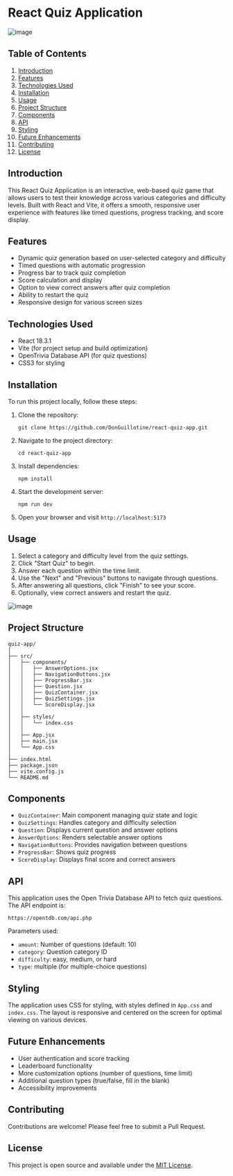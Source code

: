 # React Quiz Application

![image](https://github.com/user-attachments/assets/343e2c5f-67ae-475d-833d-53a92ad28f4a)

## Table of Contents
1. [Introduction](#introduction)
2. [Features](#features)
3. [Technologies Used](#technologies-used)
4. [Installation](#installation)
5. [Usage](#usage)
6. [Project Structure](#project-structure)
7. [Components](#components)
8. [API](#api)
9. [Styling](#styling)
10. [Future Enhancements](#future-enhancements)
11. [Contributing](#contributing)
12. [License](#license)

## Introduction

This React Quiz Application is an interactive, web-based quiz game that allows users to test their knowledge across various categories and difficulty levels. Built with React and Vite, it offers a smooth, responsive user experience with features like timed questions, progress tracking, and score display.

## Features

- Dynamic quiz generation based on user-selected category and difficulty
- Timed questions with automatic progression
- Progress bar to track quiz completion
- Score calculation and display
- Option to view correct answers after quiz completion
- Ability to restart the quiz
- Responsive design for various screen sizes

## Technologies Used

- React 18.3.1
- Vite (for project setup and build optimization)
- OpenTrivia Database API (for quiz questions)
- CSS3 for styling

## Installation

To run this project locally, follow these steps:

1. Clone the repository:
   ```
   git clone https://github.com/DonGuillotine/react-quiz-app.git
   ```

2. Navigate to the project directory:
   ```
   cd react-quiz-app
   ```

3. Install dependencies:
   ```
   npm install
   ```

4. Start the development server:
   ```
   npm run dev
   ```

5. Open your browser and visit `http://localhost:5173`

## Usage

1. Select a category and difficulty level from the quiz settings.
2. Click "Start Quiz" to begin.
3. Answer each question within the time limit.
4. Use the "Next" and "Previous" buttons to navigate through questions.
5. After answering all questions, click "Finish" to see your score.
6. Optionally, view correct answers and restart the quiz.

![image](https://github.com/user-attachments/assets/96451f9e-ec7f-4045-aac3-b3aef70d2dba)


## Project Structure

```
quiz-app/
│
├── src/
│   ├── components/
│   │   ├── AnswerOptions.jsx
│   │   ├── NavigationButtons.jsx
│   │   ├── ProgressBar.jsx
│   │   ├── Question.jsx
│   │   ├── QuizContainer.jsx
│   │   ├── QuizSettings.jsx
│   │   └── ScoreDisplay.jsx
│   │
│   ├── styles/
│   │   └── index.css
│   │
│   ├── App.jsx
│   ├── main.jsx
│   └── App.css
│
├── index.html
├── package.json
├── vite.config.js
└── README.md
```

## Components

- `QuizContainer`: Main component managing quiz state and logic
- `QuizSettings`: Handles category and difficulty selection
- `Question`: Displays current question and answer options
- `AnswerOptions`: Renders selectable answer options
- `NavigationButtons`: Provides navigation between questions
- `ProgressBar`: Shows quiz progress
- `ScoreDisplay`: Displays final score and correct answers

## API

This application uses the Open Trivia Database API to fetch quiz questions. The API endpoint is:

```
https://opentdb.com/api.php
```

Parameters used:
- `amount`: Number of questions (default: 10)
- `category`: Question category ID
- `difficulty`: easy, medium, or hard
- `type`: multiple (for multiple-choice questions)

## Styling

The application uses CSS for styling, with styles defined in `App.css` and `index.css`. The layout is responsive and centered on the screen for optimal viewing on various devices.

## Future Enhancements

- User authentication and score tracking
- Leaderboard functionality
- More customization options (number of questions, time limit)
- Additional question types (true/false, fill in the blank)
- Accessibility improvements

## Contributing

Contributions are welcome! Please feel free to submit a Pull Request.

## License

This project is open source and available under the [MIT License](LICENSE).
